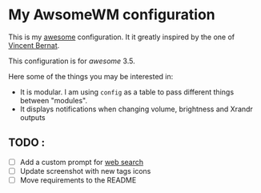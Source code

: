# My AwsomeWM configuration #


This is my [awesome](http://awesome.naquadah.org) configuration. It
it greatly inspired by the one of [Vincent Bernat](https://github.com/vincentbernat/awesome-configuration).

This configuration is for _awesome_ 3.5.

Here some of the things you may be interested in:
* It is modular. I am using `config` as a table to pass different things between "modules".
* It displays notifications when changing volume, brightness and Xrandr outputs

## TODO : ##


- [ ] Add a custom prompt for [web search](http://awesome.naquadah.org/wiki/Anrxcs_WebSearch_Prompt)
- [ ] Update screenshot with new tags icons
- [ ] Move requirements to the README
